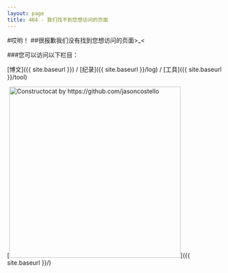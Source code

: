 ```yaml
---
layout: page
title: 404 - 我们找不到您想访问的页面 
---
```


#哎哟！
##很报歉我们没有找到您想访问的页面>_<

###您可以访问以下栏目：

[博文]({{ site.baseurl }}) / [纪录]({{ site.baseurl }}/log) / [工具]({{ site.baseurl }}/tool)

[<img src="{{ site.baseurl }}/images/404.jpg" alt="Constructocat by https://github.com/jasoncostello" style="width: 400px;"/>]({{ site.baseurl }}/)
